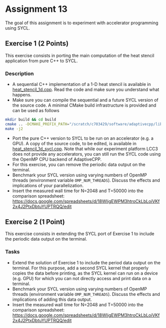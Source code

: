 # Assignment 13

The goal of this assignment is to experiment with accelerator programming using SYCL.

## Exercise 1 (2 Points)

This exercise consists in porting the main computation of the heat stencil application from pure C++ to SYCL.

### Description

- A sequential C++ implementation of a 1-D heat stencil is available in [heat_stencil_1d.cpp](heat_stencil_1d/heat_stencil_1d.cpp). Read the code and make sure you understand what happens.
- Make sure you can compile the sequential and a future SYCL version of the source code. A minimal CMake build infrastructure is provided and can be used as follows

```bash
mkdir build && cd build
cmake .. -DCMAKE_PREFIX_PATH="/scratch/c703429/software/adaptivecpp/lib/cmake/AdaptiveCpp/"
make -j2
```

- Port the pure C++ version to SYCL to be run on an accelerator (e.g. a GPU). A copy of the source code, to be edited, is available in [heat_stencil_1d_sycl.cpp](heat_stencil_1d/heat_stencil_1d_sycl.cpp). Note that while our experiment platform LCC3 does not provide any accelerators, you can still run the SYCL code using the OpenMP CPU backend of AdaptiveCPP.
- For this exercise, you can remove the periodic data output on the terminal.
- Benchmark your SYCL version using varying numbers of OpenMP threads (environment variable `OMP_NUM_THREADS`). Discuss the effects and implications of your parallelization.
- Insert the measured wall time for N=2048 and T=50000 into the comparison spreadsheet: https://docs.google.com/spreadsheets/d/18WIigEWPM3htroCkLbLoiVKf2x4J2PtxDbtuYUPTRQQ/edit

## Exercise 2 (1 Point)

This exercise consists in extending the SYCL port of Exercise 1 to include the periodic data output on the terminal.

### Tasks

- Extend the solution of Exercise 1 to include the period data output on the terminal. For this purpose, add a second SYCL kernel that properly copies the data before printing, as the SYCL kernel can run on a device (e.g. GPU) for which you can not directly access and print data on a terminal.
- Benchmark your SYCL version using varying numbers of OpenMP threads (environment variable `OMP_NUM_THREADS`). Discuss the effects and implications of adding this data output.
- Insert the measured wall time for N=2048 and T=50000 into the comparison spreadsheet: https://docs.google.com/spreadsheets/d/18WIigEWPM3htroCkLbLoiVKf2x4J2PtxDbtuYUPTRQQ/edit
